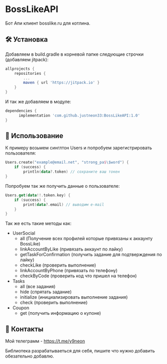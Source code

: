# BossLikeAPI
Бот Апи клиент bosslike.ru для котлина.
## 🛠 Установка
Добавляем в build.gradle в корневой папке следующие строчки (добавляем jitpack):
```gradle
allprojects {
	repositories {
		...
		maven { url 'https://jitpack.io' }
	}
}
```
И так же добавляем в модуле:
```gradle
dependencies {
	  implementation 'com.github.justneon33:BossLikeAPI:1.0'
}
```
## 🚴 Использование
К примеру возьмем синглтон Users и попробуем зарегистрировать пользователя:
```kotlin
Users.create("example@email.net", "strong_pa$\$word") {
    if (success) {
        println(data?.token) // сохраните ваш токен
}
```
Попробуем так же получить данные о пользователе:
```kotlin
Users.get(data!!.token.key) {
    if (success) {
        print(data?.email) // выводим e-mail
    }
}
```
Так же есть такие методы как:
+ UserSocial
  + all (Получение всех профилей которые привязаны к аккаунту BossLike)
  + linkAccountByLike (привязать аккаунт по лайку)
  + getTaskForConfirmation (получить задание для подтверждения по лайку)
  + checkLike (проверить выполнение)
  + linkAccountByPhone (привязать по телефону)
  + checkByCode (проверить код что пришел на телефон)
+ Tasks
  + all (все задания)
  + hide (спрятать задание)
  + initialize (инициализировать выполнение задания)
  + check (проверить выполнение)
+ Coupon
  + get (получить информацию о купоне)
## 🎯 Контакты 
Мой телеграмм - https://t.me/y9neon

Библиотека разрабатываеться для себя, пишите что нужно добавить обезательно добавлю.


